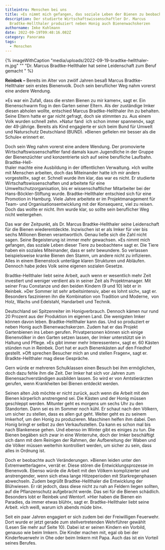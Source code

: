 ```yaml
---
titleintro: Menschen bei uns
title: »Es nimmt mich gefangen, das soziale Leben der Bienen zu beobachten.«
description: Der studierte Wirtschaftswissenschaftler Dr. Marcus
  Bradtke-Hellthaler produziert neben Honig auch Bienenwachskerzen
authorname: Imke Kuhlmann
date: 2022-09-19T09:48:16.082Z
category: Panorama
tags:
  - Menschen
---
```



{% imageWithCaption "media/uploads/2022-09-19-bradtke-hellthaler-m.jpg" "" "Dr. Marcus Bradtke-Hellthaler hat seine Leidenschaft zum Beruf gemacht     " %}

**Reinbek –** Bereits im Alter von zwölf Jahren besaß Marcus Bradtke-Hellthaler sein erstes Bienenvolk. Doch sein beruflicher Weg nahm vorerst eine andere Wendung.

»Es war ein Zufall, dass die ersten Bienen zu mir kamen«, sagt er. Ein Bienenschwarm flog in den Garten seiner Eltern. Als der zuständige Imker diesen abholen wollte, entschied Marcus Bradtke-Hellthaler ihn zu behalten. Seine Eltern hatte er gar nicht gefragt, doch sie stimmten zu. Aus einem Volk wurden schnell zehn. »Natur fand  ich schon immer spannend«, sagt der 49-jährige. Bereits als Kind engagierte er sich beim Bund für Umwelt und Naturschutz Deutschland (BUND). »Bienen gefielen mir besser als die Schule« erinnert er.

Doch sein Weg nahm vorerst eine andere Wendung. Der promovierte Wirtschaftswissenschaftler fand damals kaum Jugendliche in der Gruppe der Bienenzüchter und konzentrierte sich auf seine berufliche Laufbahn. Bradtke-Hell-\
thaler machte eine Ausbildung in der öffentlichen Verwaltung. »Ich wollte mit Menschen arbeiten, doch das Miteinander hatte ich mir anders vorgestellt«, sagt er. Schnell wurde ihm klar, das war es nicht. Er studierte Wirtschaftswissenschaften und arbeitete für eine Umweltschutzorganisation, bis er wissenschaftlicher Mitarbeiter bei der Hans-Böckler-Stiftung wurde. Bradtke-Hellthaler entschied sich für eine Promotion in Hamburg. Viele Jahre arbeitete er im Projektmanagement für Team- und Organisationsentwicklung mit der Konsequenz, viel zu reisen. Doch das wollte er nicht. Ihm wurde klar, so sollte sein beruflicher Weg nicht weitergehen. 

Das war der Zeitpunkt, als Dr. Marcus Bradtke-Hellthaler seine Leidenschaft für die Bienen wiederentdeckte. Inzwischen ist er als Imker für vier bis sechs Millionen Bienen verantwortlich. Genau ließe sich die Zahl nicht sagen. Seine Begeisterung ist immer mehr gewachsen. »Es nimmt mich gefangen, das soziale Leben dieser Tiere zu beobachten« sagt er. Die Tiere haben ein soziales Miteinander, dass er sehr bewundere. So verlassen beispielsweise kranke Bienen den Stamm, um andere nicht zu infizieren. Alles in einem Bienenstock unterläge klaren Strukturen und Abläufen. Dennoch habe jedes Volk seine eigenen sozialen Gesetze. 

Bradtke-Hellthaler liebt seine Arbeit, auch wenn er wesentlich mehr Zeit investiert und weniger verdient als in seiner Zeit als Projektmanager. Mit seiner Frau Constanze und den beiden Kindern (9 und 10) lebt er in Reinbek. »Der Sommer ist sehr arbeitsintensiv, aber es lohnt sich«, sagt er. Besonders faszinieren ihn die Kombination von Tradition und Moderne,  von Holz, Wachs und Edelstahl, Handarbeit und Technik. 

Deutschland sei Spitzenreiter im Honigverbrauch. Dennoch kämen nur rund 20 Prozent aus der Produktion im eigenen Land. Die wenigsten Imker können davon leben. Bradtke-Hellthaler kann das. Und so produziert er neben Honig auch Bienenwachskerzen. Zudem hat er das Projekt Gartenbienen ins Leben gerufen. Privatpersonen können sich einige Bienenvölker in den Garten setzen lassen, der Imker unterstützt sie in Haltung und Pflege. »Es gibt immer mehr Interessenten«, sagt er. 60 Kästen stünden nun in Reinbek. Dort hat er auch Bienenkästen auf den Friedhof gestellt. »Oft sprechen Besucher mich an und stellen Fragen«, sagt er. Bradkte-Hellthaler mag diese Gespräche. 

Gern würde er mehreren Schulklassen einen Besuch bei ihm ermöglichen, doch dazu fehle ihm die Zeit. Der Imker hat sich vor Jahren zum Bienensachverständigen ausbilden lassen. So wird er von Amtstierärzten gerufen, wenn Krankheiten bei Bienen entdeckt werden. 

Seinen alten Job möchte er nicht zurück, auch wenn die Arbeit mit den Bienen körperlich anstrengend sei. Die Kästen und der Honig müssen geschleppt werden. Mitunter geht es morgens um sechs Uhr zu den Standorten. Dann sei es im Sommer noch kühl. Er schaut nach den Völkern, um sicher zu stellen, dass es allen gut geht. Weiter geht es zu seinem Imkerhof, um den Honig zu produzieren. Maschinen helfen ihm dabei. Den Honig bringt er selbst zu den Verkaufsstellen. Da kann es schon mal bis nach Blankenese gehen. Und ebenso im Winter gibt es einiges zu tun. Die Bienen begäben sich zwar in eine Winterruhe, doch der Imker beschäftigt sich dann mit dem Reinigen der Rahmen, der Aufbereitung der Waben und die Völker müssen weiterhin kontrolliert werden, um sicher zu sein, dass alles in Ordnung ist.

Doch er beobachte auch Veränderungen. »Bienen leiden unter den Extremwetterlagen«, verrät er. Diese stören die Entwicklungsprozesse im Bienenvolk. Ebenso würde die Arbeit mit den Völkern komplizierter und anstrengender, wenn sich etwa lange Hitzeperioden mit Starkregenphasen abwechseln. Zudem begrüßt Bradtke-Hellthaler die Entwicklung der Blühwiesen. Er rät jedoch, dass diese nicht zu nah an Feldern liegen sollten, auf die Pflanzenschutz aufgebracht werde. Das sei für die Bienen schädlich. Besonders lobt er Reinbek und Wentorf. »Hier haben die Bienen ein Paradies, da immer etwas blüht«, sagt er. Bradtke-Hellthaler liebt seine Arbeit. »Ich weiß, warum ich abends müde bin«. 

Seit ein paar Jahren engagiert er sich zudem bei der Freiwilligen Feuerwehr. Dort wurde er jetzt gerade zum stellvertretenden Wehrführer gewählt (Lesen Sie mehr auf Seite 10). Dabei ist er seinen Kindern ein Vorbild, genauso wie beim Imkern. Die Kinder machen mit, egal ob bei der Kinderfeuerwehr in Ohe oder beim Imkern mit Papa. Auch das ist ein Vorteil seines Berufes.